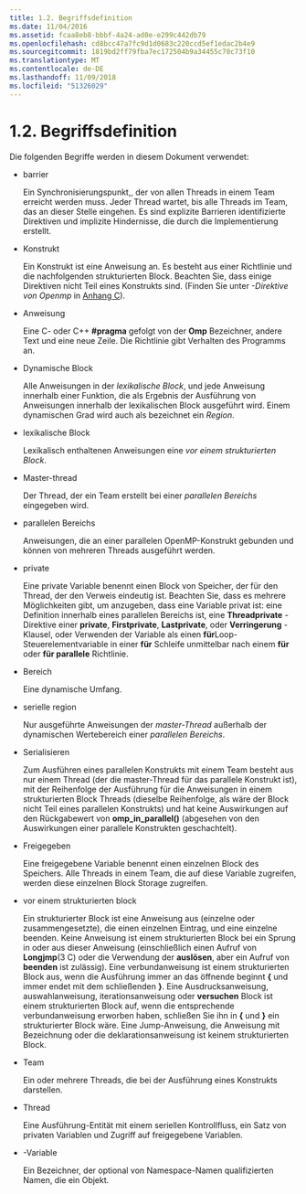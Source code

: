 ```yaml
---
title: 1.2. Begriffsdefinition
ms.date: 11/04/2016
ms.assetid: fcaa8eb8-bbbf-4a24-ad0e-e299c442db79
ms.openlocfilehash: cd8bcc47a7fc9d1d0683c220ccd5ef1edac2b4e9
ms.sourcegitcommit: 1819bd2ff79fba7ec172504b9a34455c70c73f10
ms.translationtype: MT
ms.contentlocale: de-DE
ms.lasthandoff: 11/09/2018
ms.locfileid: "51326029"
---
```

# <a name="12-definition-of-terms"></a>1.2. Begriffsdefinition

Die folgenden Begriffe werden in diesem Dokument verwendet:

- barrier

   Ein Synchronisierungspunkt,, der von allen Threads in einem Team erreicht werden muss.  Jeder Thread wartet, bis alle Threads im Team, das an dieser Stelle eingehen. Es sind explizite Barrieren identifizierte Direktiven und implizite Hindernisse, die durch die Implementierung erstellt.

- Konstrukt

   Ein Konstrukt ist eine Anweisung an. Es besteht aus einer Richtlinie und die nachfolgenden strukturierten Block. Beachten Sie, dass einige Direktiven nicht Teil eines Konstrukts sind. (Finden Sie unter *-Direktive von Openmp* in [Anhang C](../../parallel/openmp/c-openmp-c-and-cpp-grammar.md)).

- Anweisung

   Eine C- oder C++ **#pragma** gefolgt von der **Omp** Bezeichner, andere Text und eine neue Zeile. Die Richtlinie gibt Verhalten des Programms an.

- Dynamische Block

   Alle Anweisungen in der *lexikalische Block*, und jede Anweisung innerhalb einer Funktion, die als Ergebnis der Ausführung von Anweisungen innerhalb der lexikalischen Block ausgeführt wird. Einem dynamischen Grad wird auch als bezeichnet ein *Region*.

- lexikalische Block

   Lexikalisch enthaltenen Anweisungen eine *vor einem strukturierten Block*.

- Master-thread

   Der Thread, der ein Team erstellt bei einer *parallelen Bereichs* eingegeben wird.

- parallelen Bereichs

   Anweisungen, die an einer parallelen OpenMP-Konstrukt gebunden und können von mehreren Threads ausgeführt werden.

- private

   Eine private Variable benennt einen Block von Speicher, der für den Thread, der den Verweis eindeutig ist. Beachten Sie, dass es mehrere Möglichkeiten gibt, um anzugeben, dass eine Variable privat ist: eine Definition innerhalb eines parallelen Bereichs ist, eine **Threadprivate** -Direktive einer **private**, **Firstprivate**, **Lastprivate**, oder **Verringerung** -Klausel, oder Verwenden der Variable als einen **für**Loop-Steuerelementvariable in einer **für** Schleife unmittelbar nach einem **für** oder **für parallele** Richtlinie.

- Bereich

   Eine dynamische Umfang.

- serielle region

   Nur ausgeführte Anweisungen der *master-Thread* außerhalb der dynamischen Wertebereich einer *parallelen Bereichs*.

- Serialisieren

   Zum Ausführen eines parallelen Konstrukts mit einem Team besteht aus nur einem Thread (der die master-Thread für das parallele Konstrukt ist), mit der Reihenfolge der Ausführung für die Anweisungen in einem strukturierten Block Threads (dieselbe Reihenfolge, als wäre der Block nicht Teil eines parallelen Konstrukts) und hat keine Auswirkungen auf den Rückgabewert von **omp_in_parallel()** (abgesehen von den Auswirkungen einer parallele Konstrukten geschachtelt).

- Freigegeben

   Eine freigegebene Variable benennt einen einzelnen Block des Speichers. Alle Threads in einem Team, die auf diese Variable zugreifen, werden diese einzelnen Block Storage zugreifen.

- vor einem strukturierten block

   Ein strukturierter Block ist eine Anweisung aus (einzelne oder zusammengesetzte), die einen einzelnen Eintrag, und eine einzelne beenden. Keine Anweisung ist einem strukturierten Block bei ein Sprung in oder aus dieser Anweisung (einschließlich einen Aufruf von **Longjmp**(3 C) oder die Verwendung der **auslösen**, aber ein Aufruf von **beenden** ist zulässig). Eine verbundanweisung ist einem strukturierten Block aus, wenn die Ausführung immer an das öffnende beginnt **{** und immer endet mit dem schließenden **}**. Eine Ausdrucksanweisung, auswahlanweisung, iterationsanweisung oder **versuchen** Block ist einem strukturierten Block auf, wenn die entsprechende verbundanweisung erworben haben, schließen Sie ihn in **{** und **}**  ein strukturierter Block wäre. Eine Jump-Anweisung, die Anweisung mit Bezeichnung oder die deklarationsanweisung ist keinem strukturierten Block.

- Team

   Ein oder mehrere Threads, die bei der Ausführung eines Konstrukts darstellen.

- Thread

   Eine Ausführung-Entität mit einem seriellen Kontrollfluss, ein Satz von privaten Variablen und Zugriff auf freigegebene Variablen.

- -Variable

   Ein Bezeichner, der optional von Namespace-Namen qualifizierten Namen, die ein Objekt.
